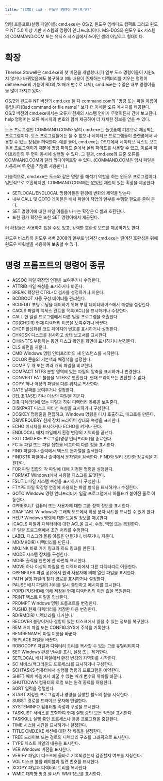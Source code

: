 ```yaml
---
title: "[CMD] cmd - 윈도우 명령어 인터프리터"
---
```


명령 프롬프트(실행 파일이름: cmd.exe)는 OS/2, 윈도우 임베디드 컴팩트 그리고 윈도우 NT 5.0 이상 기반 시스템의 명령어 인터프리터이다. MS-DOS와 윈도우 9x 시스템의 COMMAND.COM 또는 유닉스 시스템에서 쓰이던 셸의 아날로그 형태이다.

# 확장
Therese Stowell은 cmd.exe의 첫 버전을 개발했다.[1] 일부 도스 명령어들이 지원되지 않거나 바뀌었음에도 불구하고 (예: 내용이 존재하는 디렉터리를 지우는 명령어 deltree.exe의 기능이 RD의 /S 매개 변수로 대체), cmd.exe는 수많은 내부 명령어들을 많이 가지고 있다.

OS/2와 윈도우 NT 버전의 cmd.exe 둘 다 command.com의 "명령 또는 파일 이름이 틀립니다(Bad command or file name)" 보다 더 자세한 오류 메시지를 제공한다. OS/2 버전의 cmd.exe에서는 오류가 현재의 시스템 언어가 무엇이든지 간에 보고된다. help 명령어는 오류 메시지의 번호와 함께 제공하여 더 자세한 정보를 얻을 수 있다.

도스 프로그램인 COMMAND.COM와 달리 cmd.exe는 플랫폼에 기본으로 제공되는 프로그램이다. 도스 프로그램들에는 쓸 수 없으나 네이티브 프로그램들이 플랫폼에서 사용할 수 있는 장점을 허락한다. 예를 들어, cmd.exe는 OS/2에서 네이티브 텍스트 모드 응용 프로그램이기 때문에 명령 파이프 줄에서 실제 파이프를 사용할 수 있고, 이로써 파이프라인의 두 면이 동시에 실행될 수 있다. 그 결과, cmd.exe의 표준 오류를 COMMAND.COM과 달리 리다이렉트할 수 있다. (COMMAND.COM은 임시 파일을 사용하며 두 면을 직렬로 사용한다.)

기술적으로, cmd.exe는 도스와 같은 명령 줄 해석기 역할을 하는 윈도우 프로그램이다. 일반적으로 호환되지만, COMMAND.COM에는 없었던 제한이 있는 확장을 제공한다:

* SETLOCAL/ENDLOCAL 명령어들은 환경에 변화의 제약을 받는다
* 내부 CALL 및 GOTO 레이블은 배치 파일이 작업의 일부를 수행할 필요를 줄여 준다.
* SET 명령어에 대한 파일 이름을 나누는 확장은 C 셸과 호환된다.
* 표현 평가 확장은 또한 SET 명령어에서 제공된다.

이 확장들은 사용하지 않을 수도 있고, 강력한 호환성 모드를 제공하기도 한다.

윈도우 비스타와 윈도우 서버 2008의 일부로 남겨진 cmd.exe는 떨어진 호환성을 위해 윈도우 파워셸을 사용하여 보충할 수 있다. 

# 명령 프롬프트의 명령어 종류
* ASSOC 파일 확장명 연결을 보여주거나 수정한다.
* ATTRIB 파일 속성을 표시하거나 바꾼다.
* BREAK 확장된 CTRL+C 검사를 설정하거나 지운다.
* BCDBOOT 시동 구성 데이터를 관리한다.
* BCDEDIT 부팅 로딩을 제어하기 위해 부팅 데이터베이스에서 속성을 설정한다.
* CACLS 파일의 액세스 컨트롤 목록(ACL)을 표시하거나 수정한다.
* CALL 한 일괄 프로그램에서 다른 일괄 프로그램을 호출한다.
* CD(CHDIR) 현재 디렉터리 이름을 보여주거나 바꾼다.
* CHCP 활성화된 코드 페이지의 번호를 표시하거나 설정한다.
* CHKDSK 디스크를 검사하고 상태 보고서를 표시한다.
* CHKNTFS 부팅하는 동안 디스크 확인을 화면에 표시하거나 변경한다.
* CLS 화면을 지운다.
* CMD Windows 명령 인터프리터의 새 인스턴스를 시작한다.
* COLOR 콘솔의 기본색과 배경색을 설정한다.
* COMP 두 개 또는 여러 개의 파일을 비교한다.
* COMPACT NTFS 분할 영역에 있는 파일의 압축을 표시하거나 변경한다.
* CONVERT FAT 볼륨을 NTFS로 변환한다. 현재 드라이브는 변환할 수 없다.
* COPY 하나 이상의 파일을 다른 위치로 복사한다.
* DATE 날짜를 보여주거나 설정한다.
* DEL(ERASE) 하나 이상의 파일을 지운다.
* DIR 디렉터리에 있는 파일과 하위 디렉터리 목록을 보여준다.
* DISKPART 디스크 파티션 속성을 표시하거나 구성한다.
* DOSKEY 명령줄을 편집하고, Windows 명령을 다시 호출하고, 매크로를 만든다.
* DRIVERQUERY 현재 장치 드라이버 상태와 속성을 표시한다.
* ECHO 메시지를 표시하거나 ECHO를 켜거나 끈다.
* ENDLOCAL 배치 파일에서 환경 변경의 지역화를 끝낸다.
* EXIT CMD.EXE 프로그램(명령 인터프리터)을 종료한다.
* FC 두 파일 또는 파일 집합을 비교하여 다른 점을 표시한다.
* FIND 파일이나 출력에서 텍스트 문자열을 검색한다.
* FINDSTR 파일이나 출력에서 문자열을 검색한다. FIND와 달리 간단한 정규식을 지원한다.
* FOR 파일 집합의 각 파일에 대해 지정된 명령을 실행한다.
* FORMAT Windows에서 사용할 디스크를 포맷한다.
* FSUTIL 파일 시스템 속성을 표시하거나 구성한다.
* FTYPE 파일 확장명 연결에 사용되는 파일 형식을 표시하거나 수정한다.
* GOTO Windows 명령 인터프리터가 일괄 프로그램에서 이름표가 붙여진 줄로 이동한다.
* GPRESULT 컴퓨터 또는 사용자에 대한 그룹 정책 정보를 표시한다.
* GRAFTABL Windows가 그래픽 모드에서 확장 문자 세트를 표시할 수 있게 한다.
* HELP Windows 명령에 대한 도움말 정보를 제공한다.
* ICACLS 파일과 디렉터리에 대한 ACL을 표시, 수정, 백업 또는 복원한다.
* IF 일괄 프로그램에서 조건 처리를 수행한다.
* LABEL 디스크의 볼륨 이름을 만들거나, 바꾸거나, 지운다.
* MD(MKDIR) 디렉터리를 만든다.
* MKLINK 바로 가기 링크와 하드 링크를 만든다.
* MODE 시스템 장치를 구성한다.
* MORE 출력을 한번에 한 화면씩 표시한다.
* MOVE 하나 이상의 파일을 한 디렉터리에서 다른 디렉터리로 이동한다.
* OPENFILES 파일 공유에서 원격 사용자에 의해 열린 파일을 표시한다.
* PATH 실행 파일의 찾기 경로를 표시하거나 설정한다.
* PAUSE 배치 파일의 처리를 일시 중단하고 메시지를 표시한다.
* POPD PUSHD에 의해 저장된 현재 디렉터리의 이전 값을 복원한다.
* PRINT 텍스트 파일을 인쇄한다.
* PROMPT Windows 명령 프롬프트를 변경한다.
* PUSHD 현재 디렉터리를 저장한 다음 변경한다.
* RD(RMDIR) 디렉터리를 제거한다.
* RECOVER 불량이거나 결함이 있는 디스크에서 읽을 수 있는 정보를 복구한다.
* REM 배치 파일 또는 CONFIG.SYS에 주석을 기록한다.
* REN(RENAME) 파일 이름을 바꾼다.
* REPLACE 파일을 바꾼다.
* ROBOCOPY 파일과 디렉터리 트리를 복사할 수 있는 고급 유틸리티이다.
* SET Windows 환경 변수를 표시, 설정 또는 제거한다.
* SETLOCAL 배치 파일에서 환경 변경의 지역화를 시작한다.
* SC 서비스(백그라운드 프로세스)를 표시하거나 구성한다.
* SCHTASKS 컴퓨터에서 실행할 명령과 프로그램을 예약한다.
* SHIFT 배치 파일에서 바꿀 수 있는 매개 변수의 위치를 바꾼다.
* SHUTDOWN 컴퓨터의 로컬 또는 원격 종료를 허용한다.
* SORT 입력을 정렬한다.
* START 지정한 프로그램이나 명령을 실행할 별도의 창을 시작한다.
* SUBST 경로를 드라이브 문자에 연결한다.
* SYSTEMINFO 컴퓨터별 속성과 구성을 표시한다.
* TASKLIST 서비스를 포함하여 현재 실행 중인 모든 작업을 표시한다.
* TASKKILL 실행 중인 프로세스나 응용 프로그램을 중단한다.
* TIME 시스템 시간을 표시하거나 설정한다.
* TITLE CMD.EXE 세션에 대한 창 제목을 설정한다.
* TREE 드라이브 또는 경로의 디렉터리 구조를 그래픽으로 표시한다.
* TYPE 텍스트 파일의 내용을 표시한다.
* VER Windows 버전을 표시한다.
* VERIFY 파일이 디스크에 올바로 기록되었는지 검증할지 여부를 지정한다.
* VOL 디스크 볼륨 레이블과 일련 번호를 표시한다.
* XCOPY 파일과 디렉터리 트리를 복사한다.
* WMIC 대화형 명령 셸 내의 WMI 정보를 표시한다.